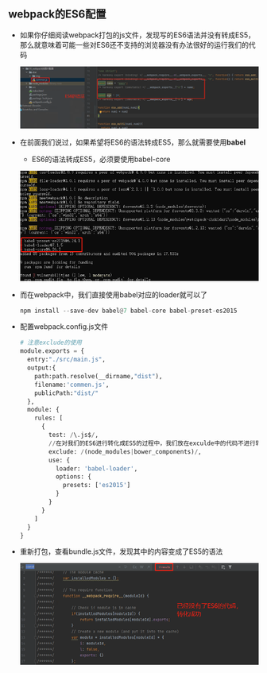 ## webpack的ES6配置

- 如果你仔细阅读webpack打包的js文件，发现写的ES6语法并没有转成ES5，那么就意味着可能一些对ES6还不支持的浏览器没有办法很好的运行我们的代码

  ![企业微信截图_20210906145658](images\企业微信截图_20210906145658.png)

- 在前面我们说过，如果希望将ES6的语法转成ES5，那么就需要使用**babel**

  - ES6的语法转成ES5，必须要使用babel-core

  ![企业微信截图_20210906150004](images\企业微信截图_20210906150004.png)

- 而在webpack中，我们直接使用babel对应的loader就可以了

  ```python
  npm install --save-dev babel@7 babel-core babel-preset-es2015
  ```

- 配置webpack.config.js文件

  ```python
  # 注意exclude的使用
  module.exports = {
    entry:"./src/main.js",
    output:{
      path:path.resolve(__dirname,"dist"),
      filename:'commen.js',
      publicPath:"dist/"
    },
    module: {
      rules: [
        {
          test: /\.js$/,
          //在对我们的ES6进行转化成ES5的过程中，我们放在exculde中的代码不进行转化
          exclude: /(node_modules|bower_components)/,
          use: {
            loader: 'babel-loader',
            options: {
              presets: ['es2015']
            }
          }
        }
      ]
    }
  }
  ```

- 重新打包，查看bundle.js文件，发现其中的内容变成了ES5的语法

  ![企业微信截图_20210906151229](images\企业微信截图_20210906151229.png)